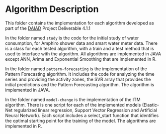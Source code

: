 # Algorithm Description

This folder contains the implementation for each algorithm developed as part of the [DAIAD](http://www.daiad.eu/) Project Deliverable 4.1.1

In the folder named `study` is the code for the initial study of water consumption, for Amphiro shower data and smart water meter data. There is a class for each tested algorithm, with a train and a test method that is used to interface with the algorithm. All algorithms are implemented in JAVA except ANN, Arima and Exponential Smoothing that are implemented in R.

In the folder named `pattern-forecasting` is the implementation of the Pattern Forecasting algorithm. It includes the code for analyzing the time series and providing the activity zones, the SVR array that provides the initial predictions and the Pattern Forecasting algorithm. The algorithm is implemented in JAVA.

In the folder named `model-change` is the implementation of the ITM algorithm. There is one script for each of the implemented models (Elastic-Net regularized linear regression, Support Vector Regression and Artificial Neural Network). Each script includes a select_start function that identifies the optimal starting point for the training of the model. The algorithms are implemented in R.

